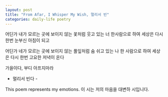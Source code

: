 ```yaml
---
layout: post
title: "From Afar, I Whisper My Wish, 멀리서 빈"
categories: daily-life poetry
---
```


어딘가 내가 모르는 곳에
보이지 않는 꽃처럼 웃고 있는
너 한사람으로 하여 세상은
다시 한번 눈부신 아침이 되고

어딘가 네가 모르는 곳에 
보이지 않는 풀잎처럼 숨 쉬고 있는
나 한 사람으로 하여 세상은
다시 한번 고요한 저녁이 온다

가을이다, 부디 아프지마라

- 멀리서 빈다 -

This poem represents my emotions.
이 시는 저의 마음을 대변하 시입니다.

